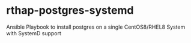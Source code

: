 # rthap-postgres-systemd

Ansible Playbook to install postgres on a single CentOS8/RHEL8 System with SystemD support
